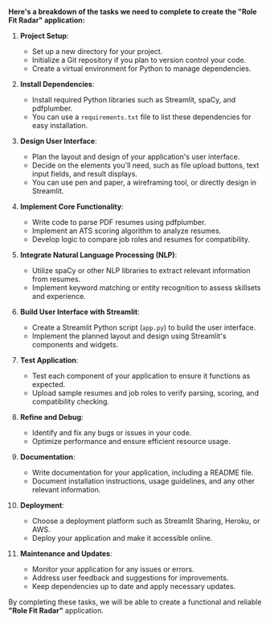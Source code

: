 **Here's a breakdown of the tasks we need to complete to create the "Role Fit Radar" application:**

1. **Project Setup**:
   - Set up a new directory for your project.
   - Initialize a Git repository if you plan to version control your code.
   - Create a virtual environment for Python to manage dependencies.

2. **Install Dependencies**:
   - Install required Python libraries such as Streamlit, spaCy, and pdfplumber.
   - You can use a `requirements.txt` file to list these dependencies for easy installation.

3. **Design User Interface**:
   - Plan the layout and design of your application's user interface.
   - Decide on the elements you'll need, such as file upload buttons, text input fields, and result displays.
   - You can use pen and paper, a wireframing tool, or directly design in Streamlit.

4. **Implement Core Functionality**:
   - Write code to parse PDF resumes using pdfplumber.
   - Implement an ATS scoring algorithm to analyze resumes.
   - Develop logic to compare job roles and resumes for compatibility.

5. **Integrate Natural Language Processing (NLP)**:
   - Utilize spaCy or other NLP libraries to extract relevant information from resumes.
   - Implement keyword matching or entity recognition to assess skillsets and experience.

6. **Build User Interface with Streamlit**:
   - Create a Streamlit Python script (`app.py`) to build the user interface.
   - Implement the planned layout and design using Streamlit's components and widgets.

7. **Test Application**:
   - Test each component of your application to ensure it functions as expected.
   - Upload sample resumes and job roles to verify parsing, scoring, and compatibility checking.

8. **Refine and Debug**:
   - Identify and fix any bugs or issues in your code.
   - Optimize performance and ensure efficient resource usage.

9. **Documentation**:
   - Write documentation for your application, including a README file.
   - Document installation instructions, usage guidelines, and any other relevant information.

10. **Deployment**:
    - Choose a deployment platform such as Streamlit Sharing, Heroku, or AWS.
    - Deploy your application and make it accessible online.

11. **Maintenance and Updates**:
    - Monitor your application for any issues or errors.
    - Address user feedback and suggestions for improvements.
    - Keep dependencies up to date and apply necessary updates.

By completing these tasks, we will be able to create a functional and reliable **"Role Fit Radar"** application.
